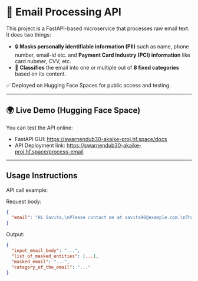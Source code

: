 # 📧 Email Processing API

This project is a FastAPI-based microservice that processes raw email text. It does two things:
- 🔒 **Masks personally identifiable information (PII)** such as name, phone number, email-id etc. and **Payment Card Industry (PCI) information** like card nubmer, CVV, etc.
- 🧠 **Classifies** the email into one or multiple out of **8 fixed categories** based on its content.

✅ Deployed on Hugging Face Spaces for public access and testing.

---

## 🌍 Live Demo (Hugging Face Space)

You can test the API online: 
- FastAPI GUI: https://swarnendub30-akaike-proj.hf.space/docs
- API Deployment link: https://swarnendub30-akaike-proj.hf.space/process-email

---

## Usage Instructions

API call example:

Request body:
```json
{
  "email": "Hi Savita,\nPlease contact me at savita96@example.com.\nThanks!"
}
```

Output:
```json
{
  "input_email_body": "...",
  "list_of_masked_entities": [...],
  "masked_email": "...",
  "category_of_the_email": "..."
}
```
